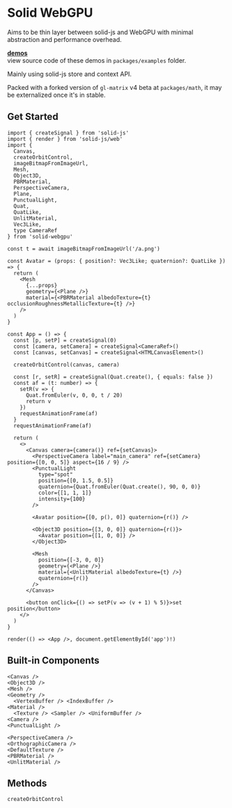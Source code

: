 # Solid WebGPU

Aims to be thin layer between solid-js and WebGPU with minimal abstraction and performance overhead.

**[demos](https://solid-webgpu.vercel.app/)**<br/>
view source code of these demos in `packages/examples` folder.

Mainly using solid-js store and context API.

Packed with a forked version of `gl-matrix` v4 beta at `packages/math`, it may be externalized once it's in stable.

## Get Started

```tsx
import { createSignal } from 'solid-js'
import { render } from 'solid-js/web'
import {
  Canvas,
  createOrbitControl,
  imageBitmapFromImageUrl,
  Mesh,
  Object3D,
  PBRMaterial,
  PerspectiveCamera,
  Plane,
  PunctualLight,
  Quat,
  QuatLike,
  UnlitMaterial,
  Vec3Like,
  type CameraRef
} from 'solid-webgpu'

const t = await imageBitmapFromImageUrl('/a.png')

const Avatar = (props: { position?: Vec3Like; quaternion?: QuatLike }) => {
  return (
    <Mesh
      {...props}
      geometry={<Plane />}
      material={<PBRMaterial albedoTexture={t} occlusionRoughnessMetallicTexture={t} />}
    />
  )
}

const App = () => {
  const [p, setP] = createSignal(0)
  const [camera, setCamera] = createSignal<CameraRef>()
  const [canvas, setCanvas] = createSignal<HTMLCanvasElement>()

  createOrbitControl(canvas, camera)

  const [r, setR] = createSignal(Quat.create(), { equals: false })
  const af = (t: number) => {
    setR(v => {
      Quat.fromEuler(v, 0, 0, t / 20)
      return v
    })
    requestAnimationFrame(af)
  }
  requestAnimationFrame(af)

  return (
    <>
      <Canvas camera={camera()} ref={setCanvas}>
        <PerspectiveCamera label="main_camera" ref={setCamera} position={[0, 0, 5]} aspect={16 / 9} />
        <PunctualLight
          type="spot"
          position={[0, 1.5, 0.5]}
          quaternion={Quat.fromEuler(Quat.create(), 90, 0, 0)}
          color={[1, 1, 1]}
          intensity={100}
        />

        <Avatar position={[0, p(), 0]} quaternion={r()} />

        <Object3D position={[3, 0, 0]} quaternion={r()}>
          <Avatar position={[1, 0, 0]} />
        </Object3D>

        <Mesh
          position={[-3, 0, 0]}
          geometry={<Plane />}
          material={<UnlitMaterial albedoTexture={t} />}
          quaternion={r()}
        />
      </Canvas>

      <button onClick={() => setP(v => (v + 1) % 5)}>set position</button>
    </>
  )
}

render(() => <App />, document.getElementById('app')!)
```

## Built-in Components

```tsx
<Canvas />
<Object3D />
<Mesh />
<Geometry />
  <VertexBuffer /> <IndexBuffer />
<Material />
  <Texture /> <Sampler /> <UniformBuffer />
<Camera />
<PunctualLight />

<PerspectiveCamera />
<OrthographicCamera />
<DefaultTexture />
<PBRMaterial />
<UnlitMaterial />
```

## Methods

```
createOrbitControl
```
